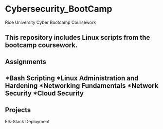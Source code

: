 # Cybersecurity_BootCamp
Rice University Cyber Bootcamp Coursework  

This repository includes Linux scripts from the bootcamp coursework.
---
Assignments
---
*Bash Scripting
*Linux Administration and Hardening
*Networking Fundamentals
*Network Security
*Cloud Security
---
Projects
---
Elk-Stack Deployment
